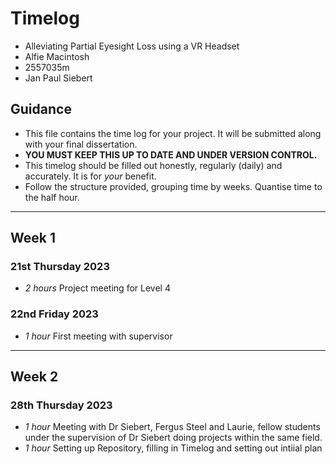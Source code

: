 # Timelog

* Alleviating Partial Eyesight Loss using a VR Headset
* Alfie Macintosh
* 2557035m
* Jan Paul Siebert

## Guidance

* This file contains the time log for your project. It will be submitted along with your final dissertation.
* **YOU MUST KEEP THIS UP TO DATE AND UNDER VERSION CONTROL.**
* This timelog should be filled out honestly, regularly (daily) and accurately. It is for *your* benefit.
* Follow the structure provided, grouping time by weeks.  Quantise time to the half hour.
___
## Week 1

### 21st Thursday 2023

* *2 hours* Project meeting for Level 4


### 22nd Friday 2023

* *1 hour* First meeting with supervisor

___

## Week 2

### 28th Thursday 2023

* *1 hour* Meeting with Dr Siebert, Fergus Steel and Laurie, fellow students under the supervision of Dr Siebert doing projects within the same field.
* *1 hour* Setting up Repository, filling in Timelog and setting out intiial plan





